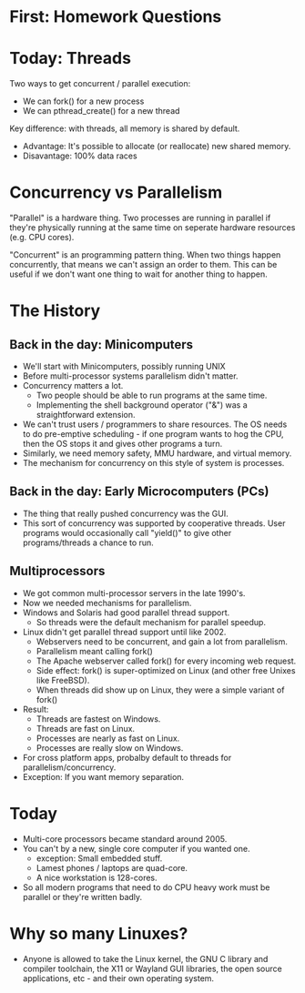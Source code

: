 

# First: Homework Questions


# Today: Threads

Two ways to get concurrent / parallel
execution:

 - We can fork() for a new process
 - We can pthread_create() for a new thread

Key difference: with threads, all memory
is shared by default.

 - Advantage: It's possible to allocate
   (or reallocate) new shared memory.
 - Disavantage: 100% data races


# Concurrency vs Parallelism

"Parallel" is a hardware thing. Two processes
are running in parallel if they're physically
running at the same time on seperate hardware
resources (e.g. CPU cores).

"Concurrent" is an programming pattern thing.
When two things happen concurrently, that means
we can't assign an order to them. This can
be useful if we don't want one thing to wait
for another thing to happen.

# The History

## Back in the day: Minicomputers

 - We'll start with Minicomputers, possibly
   running UNIX
 - Before multi-processor systems parallelism
   didn't matter.
 - Concurrency matters a lot.
   - Two people should be able to run programs
     at the same time.
   - Implementing the shell background operator
     ("&") was a straightforward extension.
 - We can't trust users / programmers to share
   resources. The OS needs to do pre-emptive
   scheduling - if one program wants to hog
   the CPU, then the OS stops it and gives
   other programs a turn.
 - Similarly, we need memory safety, MMU
   hardware, and virtual memory.
 - The mechanism for concurrency on this
   style of system is processes.
   
## Back in the day: Early Microcomputers (PCs)

 - The thing that really pushed concurrency
   was the GUI.
 - This sort of concurrency was supported by
   cooperative threads. User programs would
   occasionally call "yield()" to give other
   programs/threads a chance to run.

## Multiprocessors

 - We got common multi-processor servers in
   the late 1990's.
 - Now we needed mechanisms for parallelism.
 - Windows and Solaris had good parallel thread
   support.
   - So threads were the default mechanism
     for parallel speedup.
 - Linux didn't get parallel thread support
   until like 2002.
   - Webservers need to be concurrent, and
     gain a lot from parallelism.
   - Parallelism meant calling fork()
   - The Apache webserver called fork()
     for every incoming web request.
   - Side effect: fork() is super-optimized
     on Linux (and other free Unixes like
     FreeBSD).
   - When threads did show up on Linux, they
     were a simple variant of fork()
 - Result:
   - Threads are fastest on Windows.
   - Threads are fast on Linux.
   - Processes are nearly as fast on Linux.
   - Processes are really slow on Windows.
 - For cross platform apps, probalby default
   to threads for parallelism/concurrency.
 - Exception: If you want memory separation.

# Today

 - Multi-core processors became standard
   around 2005.
 - You can't by a new, single core computer
   if you wanted one.
   - exception: Small embedded stuff.
   - Lamest phones / laptops are quad-core.
   - A nice workstation is 128-cores.
 - So all modern programs that need to do
   CPU heavy work must be parallel or they're
   written badly.
   

# Why so many Linuxes?

 - Anyone is allowed to take the Linux kernel,
   the GNU C library and compiler toolchain,
   the X11 or Wayland GUI libraries, the open
   source applications, etc - and their own
   operating system.










